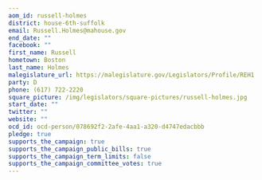 ```yaml
---
aom_id: russell-holmes
district: house-6th-suffolk
email: Russell.Holmes@mahouse.gov
end_date: ""
facebook: ""
first_name: Russell
hometown: Boston
last_name: Holmes
malegislature_url: https://malegislature.gov/Legislators/Profile/REH1
party: D
phone: (617) 722-2220
square_picture: /img/legislators/square-pictures/russell-holmes.jpg
start_date: ""
twitter: ""
website: ""
ocd_id: ocd-person/078692f2-2afe-4aa1-a320-d4747edacbbb
pledge: true
supports_the_campaign: true
supports_the_campaign_public_bills: true
supports_the_campaign_term_limits: false
supports_the_campaign_committee_votes: true
---
```

